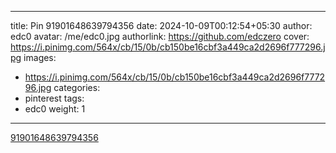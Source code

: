 
---
title: Pin 91901648639794356
date: 2024-10-09T00:12:54+05:30
author: edc0
avatar: /me/edc0.jpg
authorlink: https://github.com/edczero
cover: https://i.pinimg.com/564x/cb/15/0b/cb150be16cbf3a449ca2d2696f777296.jpg
images:
   - https://i.pinimg.com/564x/cb/15/0b/cb150be16cbf3a449ca2d2696f777296.jpg
categories:
  - pinterest
tags:
  - edc0
weight: 1
---

<!--more-->

[91901648639794356](https://in.pinterest.com/pin/91901648639794356/)

	